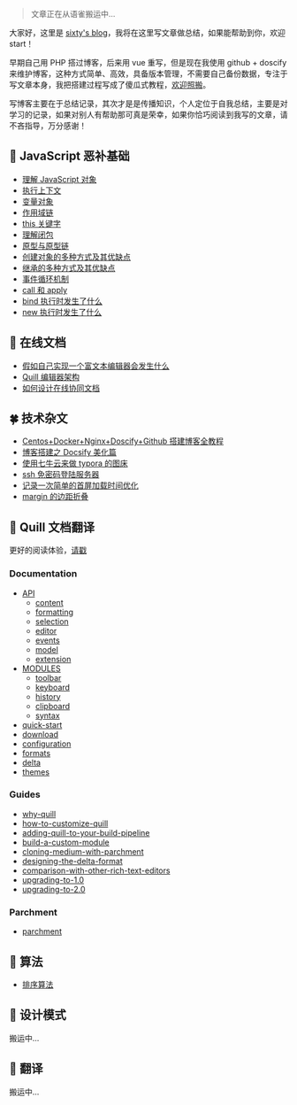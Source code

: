 > 文章正在从语雀搬运中...

大家好，这里是 [sixty's blog](https://www.sixtyden.com)，我将在这里写文章做总结，如果能帮助到你，欢迎 start！

早期自己用 PHP 搭过博客，后来用 vue 重写，但是现在我使用 github + doscify 来维护博客，这种方式简单、高效，具备版本管理，不需要自己备份数据，专注于写文章本身，我把搭建过程写成了傻瓜式教程，[欢迎照搬](normal/Centos+Docker+Nginx+Doscify+Github搭建博客全教程.md)。

写博客主要在于总结记录，其次才是是传播知识，个人定位于自我总结，主要是对学习的记录，如果对别人有帮助那可真是荣幸，如果你恰巧阅读到我写的文章，请不吝指导，万分感谢！

## 🌾 JavaScript 恶补基础

- [理解 JavaScript 对象](javascript-base-learn/理解JavaScript对象.md)
- [执行上下文](javascript-base-learn/执行上下文.md)
- [变量对象](javascript-base-learn/变量对象.md)
- [作用域链](javascript-base-learn/作用域链.md)
- [this 关键字](javascript-base-learn/this关键字.md)
- [理解闭包](javascript-base-learn/理解闭包.md)
- [原型与原型链](javascript-base-learn/原型与原型链.md)
- [创建对象的多种方式及其优缺点](javascript-base-learn/创建对象的多种方式及其优缺点.md)
- [继承的多种方式及其优缺点](javascript-base-learn/继承的多种方式及其优缺点.md)
- [事件循环机制](javascript-base-learn/事件循环机制.md)
- [call 和 apply](javascript-base-learn/call和apply.md)
- [bind 执行时发生了什么](javascript-base-learn/bind执行时发生了什么.md)
- [new 执行时发生了什么](javascript-base-learn/new执行时发生了什么.md)

## 🌿 在线文档

- [假如自己实现一个富文本编辑器会发生什么](document-online/假如自己实现一个富文本编辑器会发生什么.md)
- [Quill 编辑器架构](document-online/Quill编辑器架构.md)
- [如何设计在线协同文档](document-online/如何设计在线协同文档.md)

## 🍀 技术杂文

- [Centos+Docker+Nginx+Doscify+Github 搭建博客全教程](normal/Centos+Docker+Nginx+Doscify+Github搭建博客全教程.md)
- [博客搭建之 Docsify 美化篇](normal/博客搭建之Docsify美化篇.md)
- [使用七牛云来做 typora 的图床](normal/使用七牛云来做typora的图床.md)
- [ssh 免密码登陆服务器](normal/ssh免密码登陆服务器.md)
- [记录一次简单的首屏加载时间优化](normal/记录一次简单的首屏加载时间优化.md)
- [margin 的边距折叠](normal/margin的边距折叠.md)

## 🍁 Quill 文档翻译

更好的阅读体验，[请戳](https://github.com/hzjswlgbsj/quill-document-chinese)

### Documentation

- [API](quill-translate/Documentation/API/README.md)
  - [content](quill-translate/Documentation/API/1.content.md)
  - [formatting](quill-translate/Documentation/API/2.formatting.md)
  - [selection](quill-translate/Documentation/API/3.selection.md)
  - [editor](quill-translate/Documentation/API/4.editor.md)
  - [events](quill-translate/Documentation/API/5.events.md)
  - [model](quill-translate/Documentation/API/6.model.md)
  - [extension](quill-translate/Documentation/API/7.extension.md)
- [MODULES](quill-translate/Documentation/MODULES/README.md)
  - [toolbar](quill-translate/Documentation/MODULES/1.toolbar.md)
  - [keyboard](quill-translate/Documentation/MODULES/2.keyboard.md)
  - [history](quill-translate/Documentation/MODULES/3.history.md)
  - [clipboard](quill-translate/Documentation/MODULES/4.clipboard.md)
  - [syntax](quill-translate/Documentation/MODULES/5.syntax.md)
- [quick-start](quill-translate/Documentation/1.quick-start.md)
- [download](quill-translate/Documentation/2.download.md)
- [configuration](quill-translate/Documentation/3.configuration.md)
- [formats](quill-translate/Documentation/4.formats.md)
- [delta](quill-translate/Documentation/5.delta.md)
- [themes](quill-translate/Documentation/6.themes.md)

### Guides

- [why-quill](quill-translate/Guides/1.why-quill.md)
- [how-to-customize-quill](quill-translate/Guides/2.how-to-customize-quill.md)
- [adding-quill-to-your-build-pipeline](quill-translate/Guides/3.adding-quill-to-your-build-pipeline.md)
- [build-a-custom-module](quill-translate/Guides/4.build-a-custom-module.md)
- [cloning-medium-with-parchment](quill-translate/Guides/5.cloning-medium-with-parchment.md)
- [designing-the-delta-format](quill-translate/Guides/6.designing-the-delta-format.md)
- [comparison-with-other-rich-text-editors](quill-translate/Guides/7.comparison-with-other-rich-text-editors.md)
- [upgrading-to-1.0](quill-translate/Guides/8.upgrading-to-1.0.md)
- [upgrading-to-2.0](quill-translate/Guides/9.upgrading-to-2.0.md)

### Parchment

- [parchment](quill-translate/Parchment/parchment.md)

## 🍃 算法

- [排序算法](/algorithm/排序算法.md)

## 🍂 设计模式

搬运中...

## 🌾 翻译

搬运中...

<!-- ## 🌴 面试题 -->
